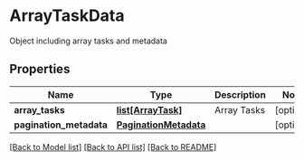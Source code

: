 # ArrayTaskData

Object including array tasks and metadata

## Properties
Name | Type | Description | Notes
------------ | ------------- | ------------- | -------------
**array_tasks** | [**list[ArrayTask]**](ArrayTask.md) | Array Tasks | [optional] 
**pagination_metadata** | [**PaginationMetadata**](PaginationMetadata.md) |  | [optional] 

[[Back to Model list]](../README.md#documentation-for-models) [[Back to API list]](../README.md#documentation-for-api-endpoints) [[Back to README]](../README.md)


